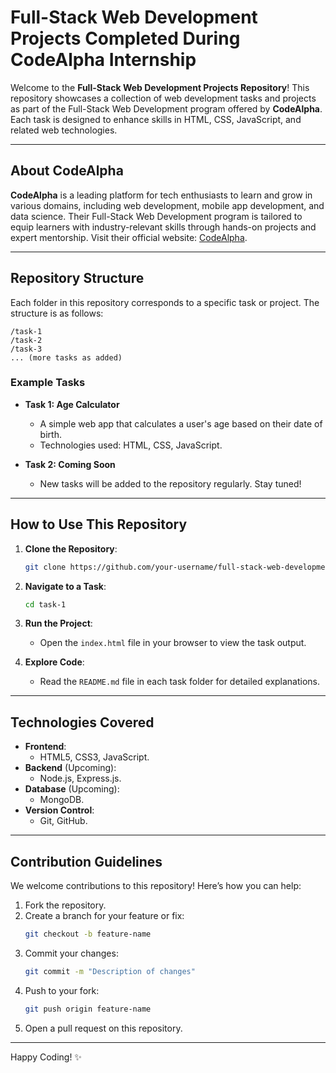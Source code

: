 # Full-Stack Web Development Projects Completed During CodeAlpha Internship

Welcome to the **Full-Stack Web Development Projects Repository**! This repository showcases a collection of web development tasks and projects as part of the Full-Stack Web Development program offered by **CodeAlpha**. Each task is designed to enhance skills in HTML, CSS, JavaScript, and related web technologies.

---

## About CodeAlpha

**CodeAlpha** is a leading platform for tech enthusiasts to learn and grow in various domains, including web development, mobile app development, and data science. Their Full-Stack Web Development program is tailored to equip learners with industry-relevant skills through hands-on projects and expert mentorship. Visit their official website: [CodeAlpha](https://www.codealpha.tech/).

---

## Repository Structure

Each folder in this repository corresponds to a specific task or project. The structure is as follows:

```
/task-1
/task-2
/task-3
... (more tasks as added)
```

### Example Tasks

- **Task 1: Age Calculator**
  - A simple web app that calculates a user's age based on their date of birth.
  - Technologies used: HTML, CSS, JavaScript.

- **Task 2: Coming Soon**
  - New tasks will be added to the repository regularly. Stay tuned!

---

## How to Use This Repository

1. **Clone the Repository**:
    ```bash
    git clone https://github.com/your-username/full-stack-web-development.git
    ```

2. **Navigate to a Task**:
    ```bash
    cd task-1
    ```

3. **Run the Project**:
    - Open the `index.html` file in your browser to view the task output.

4. **Explore Code**:
    - Read the `README.md` file in each task folder for detailed explanations.

---

## Technologies Covered

- **Frontend**:
  - HTML5, CSS3, JavaScript.
- **Backend** (Upcoming):
  - Node.js, Express.js.
- **Database** (Upcoming):
  - MongoDB.
- **Version Control**:
  - Git, GitHub.

---

## Contribution Guidelines

We welcome contributions to this repository! Here’s how you can help:

1. Fork the repository.
2. Create a branch for your feature or fix:
    ```bash
    git checkout -b feature-name
    ```
3. Commit your changes:
    ```bash
    git commit -m "Description of changes"
    ```
4. Push to your fork:
    ```bash
    git push origin feature-name
    ```
5. Open a pull request on this repository.

---

Happy Coding! ✨

